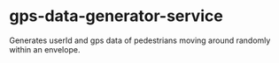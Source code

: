 # gps-data-generator-service
Generates userId and gps data of pedestrians moving around randomly within an envelope.
